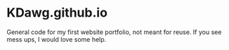 # KDawg.github.io
General code for my first website portfolio, not meant for reuse. If you see mess ups, I would love some help.
